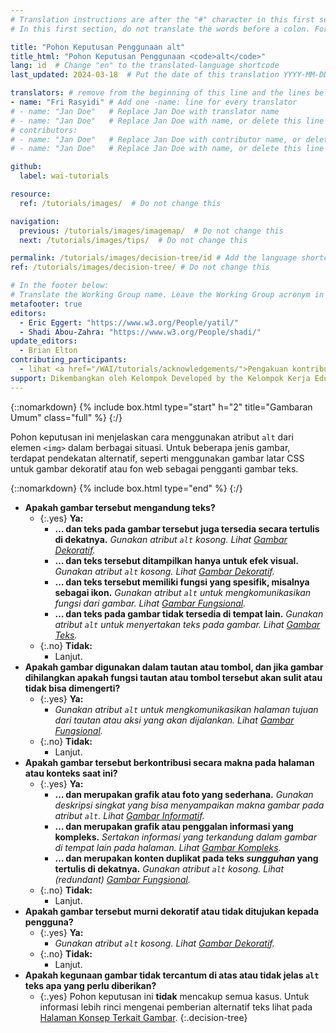 ```yaml
---
# Translation instructions are after the "#" character in this first section. They are comments that do not show up in the web page. You do not need to translate the instructions after "#".
# In this first section, do not translate the words before a colon. For example, do not translate "title:". Do translate the text after "title:".

title: "Pohon Keputusan Penggunaan alt"
title_html: "Pohon Keputusan Penggunaan <code>alt</code>"
lang: id  # Change "en" to the translated-language shortcode
last_updated: 2024-03-18  # Put the date of this translation YYYY-MM-DD (with month in the middle)

translators: # remove from the beginning of this line and the lines below: "# " (the hash sign and the space)
- name: "Fri Rasyidi" # Add one -name: line for every translator
# - name: "Jan Doe"   # Replace Jan Doe with translator name
# - name: "Jan Doe"   # Replace Jan Doe with name, or delete this line if not multiple translators
# contributors:
# - name: "Jan Doe"   # Replace Jan Doe with contributor name, or delete this line if none
# - name: "Jan Doe"   # Replace Jan Doe with name, or delete this line if not multiple contributors

github:
  label: wai-tutorials

resource:
  ref: /tutorials/images/  # Do not change this

navigation:
  previous: /tutorials/images/imagemap/  # Do not change this
  next: /tutorials/images/tips/  # Do not change this

permalink: /tutorials/images/decision-tree/id # Add the language shortcode to the end, with no slash at end, for example: /link/to/page/fr
ref: /tutorials/images/decision-tree/ # Do not change this

# In the footer below:
# Translate the Working Group name. Leave the Working Group acronym in English.
metafooter: true
editors:
  - Eric Eggert: "https://www.w3.org/People/yatil/"
  - Shadi Abou-Zahra: "https://www.w3.org/People/shadi/"
update_editors:
  - Brian Elton
contributing_participants:
  - lihat <a href="/WAI/tutorials/acknowledgements/">Pengakuan kontribusi</a>
support: Dikembangkan oleh Kelompok Developed by the Kelompok Kerja Edukasi dan Pendampingan (<a href="https://www.w3.org/groups/wg/eowg">EOWG</a>). Dikembangkan dengan dukungan dari <a href="https://www.w3.org/WAI/ACT/">proyek WAI-ACT</a>, didanai bersama oleh  <strong>Program <abbr title="Teknologi Masyarakat Informasi">IST</abbr> Komisi Eropa</strong>.
---
```


{::nomarkdown}
{% include box.html type="start" h="2" title="Gambaran Umum" class="full" %}
{:/}

Pohon keputusan ini menjelaskan cara menggunakan atribut `alt` dari elemen `<img>` dalam berbagai situasi. Untuk beberapa jenis gambar, terdapat pendekatan alternatif, seperti menggunakan gambar latar CSS untuk gambar dekoratif atau fon web sebagai pengganti gambar teks.

{::nomarkdown}
{% include box.html type="end" %}
{:/}

- **Apakah gambar tersebut mengandung teks?**
  - {:.yes} **Ya:**
    -   **… dan teks pada gambar tersebut juga tersedia secara tertulis di dekatnya.**
      _Gunakan atribut `alt` kosong. Lihat [Gambar Dekoratif](/tutorials/images/decorative/)._
    -   **… dan teks tersebut ditampilkan hanya untuk efek visual.**
      _Gunakan atribut `alt` kosong. Lihat [Gambar Dekoratif](/tutorials/images/decorative/)._
    -   **… dan teks tersebut memiliki fungsi yang spesifik, misalnya sebagai ikon.**
      _Gunakan atribut `alt` untuk mengkomunikasikan fungsi dari gambar. Lihat [Gambar Fungsional](/tutorials/images/functional/)._
    -   **… dan teks pada gambar tidak tersedia di tempat lain.** _Gunakan atribut `alt` untuk menyertakan teks pada gambar. Lihat [Gambar Teks](/tutorials/images/textual/#styled-text-decorative-effect)._
  - {:.no} **Tidak:**
    - Lanjut.
- **Apakah gambar digunakan dalam tautan atau tombol, dan jika gambar dihilangkan apakah fungsi tautan atau tombol tersebut akan sulit atau tidak bisa dimengerti?**
  - {:.yes} **Ya:**
    - _Gunakan atribut `alt` untuk mengkomunikasikan halaman tujuan dari tautan atau aksi yang akan dijalankan. Lihat [Gambar Fungsional](/tutorials/images/functional/)._
  - {:.no} **Tidak:**
    - Lanjut.
- **Apakah gambar tersebut berkontribusi secara makna pada halaman atau konteks saat ini?**
  - {:.yes} **Ya:**
    - **… dan merupakan grafik atau foto yang sederhana.**
      _Gunakan deskripsi singkat yang bisa menyampaikan makna gambar pada atribut `alt`. Lihat [Gambar Informatif](/tutorials/images/informative/)._
    - **… dan merupakan grafik atau penggalan informasi yang kompleks.**
      _Sertakan informasi yang terkandung dalam gambar di tempat lain pada halaman. Lihat [Gambar Kompleks](/tutorials/images/complex/)._
    - **… dan merupakan konten duplikat pada teks *sungguhan* yang tertulis di dekatnya.**
      _Gunakan atribut `alt` kosong. Lihat (redundant) [Gambar Fungsional](/tutorials/images/functional/#logo-image-within-link-text)._
  - {:.no} **Tidak:**
    - Lanjut.
- **Apakah gambar tersebut murni dekoratif atau tidak ditujukan kepada pengguna?**
  - {:.yes} **Ya:**
    - _Gunakan atribut `alt` kosong. Lihat [Gambar Dekoratif](/tutorials/images/decorative/)._
  - {:.no} **Tidak:**
    - Lanjut.
- **Apakah kegunaan gambar tidak tercantum di atas atau tidak jelas `alt` teks apa yang perlu diberikan?**
  - {:.yes} Pohon keputusan ini **tidak** mencakup semua kasus. Untuk informasi lebih rinci mengenai pemberian alternatif teks lihat pada [Halaman Konsep Terkait Gambar](/tutorials/images/).
{:.decision-tree}